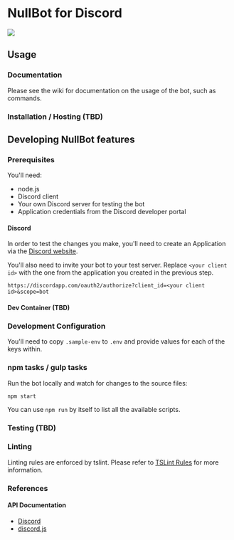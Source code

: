 # NullBot for Discord

![](https://github.com/nullforce-public/discord-nullbot/workflows/NullBot%20CI/badge.svg)

## Usage

### Documentation

Please see the wiki for documentation on the usage of the bot, such as commands.

### Installation / Hosting (TBD)


## Developing NullBot features

### Prerequisites

You'll need:
- node.js
- Discord client
- Your own Discord server for testing the bot
- Application credentials from the Discord developer portal

#### Discord

In order to test the changes you make, you'll need to create an Application via
the [Discord website](https://discordapp.com/developers).

You'll also need to invite your bot to your test server. Replace
`<your client id>` with the one from the application you created in the previous
step.

```
https://discordapp.com/oauth2/authorize?client_id=<your client id>&scope=bot
```

#### Dev Container (TBD)

### Development Configuration

You'll need to copy `.sample-env` to `.env` and provide values for each of the
keys within.

### npm tasks / gulp tasks

Run the bot locally and watch for changes to the source files:

```shell
npm start
```

You can use `npm run` by itself to list all the available scripts.


### Testing (TBD)

### Linting

Linting rules are enforced by tslint. Please refer to
[TSLint Rules](https://palantir.github.io/tslint/rules) for more information.

### References

#### API Documentation

- [Discord](https://discordapp.com/developers/docs/intro)
- [discord.js](https://discordjs.guide/)
